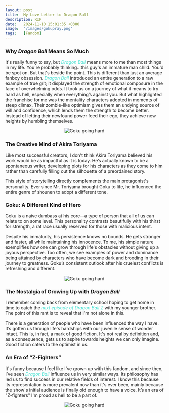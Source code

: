 ```yaml
---
layout: post
title:  My Love Letter to Dragon Ball
description: RIP 
date:   2024-11-10 15:01:35 +0300
image:  '/images/gokupray.png'
tags:   [Fandom]
---
```


### Why *Dragon Ball* Means So Much

It's really funny to say, but <span style="color:turquoise">*Dragon Ball*</span> means more to me than most things in my life. You're probably thinking…this guy's an immature man child. You'd be spot on. But that's beside the point. This is different than just an average fanboy obsession. <span style="color:turquoise">*Dragon Ball*</span> introduced an entire generation to a raw example of true grit; it displayed the strength of emotional composure in the face of overwhelming odds. It took us on a journey of what it means to try hard as hell, especially when everything’s against you. But what highlighted the franchise for me was the mentality characters adopted in moments of steep climax. Their zombie-like optimism gives them an undying source of will and confidence, which lends them the strength to become better. Instead of letting their newfound power feed their ego, they achieve new heights by humbling themselves.

<p align="center">
  <img src="{{site.baseurl}}/images/super-saiyan-transformation.gif" alt="Goku going hard">
</p>


### The Creative Mind of Akira Toriyama

Like most successful creators, I don't think Akira Toriyama believed his work would be as impactful as it is today. He’s actually known to be a spontaneous writer, developing plots for his characters as they come to him rather than carefully filling out the silhouette of a preordained story.

This style of storytelling directly complements the main protagonist's personality. Ever since Mr. Toriyama brought Goku to life, he influenced the entire genre of shounen to adopt a different tone.

### Goku: A Different Kind of Hero

Goku is a naive dumbass at his core—a type of person that all of us can relate to on some level. This personality contrasts beautifully with his thirst for strength, a rat race usually reserved for those with malicious intent.

Despite his immaturity, his persistence knows no bounds. He gets stronger and faster, all while maintaining his innocence. To me, his simple nature exemplifies how one can grow through life's obstacles without giving up a joyous perspective. Too often, we see examples of power and dominance being attained by characters who have become dark and brooding in their journey to greatness. Goku’s consistent outlook after his cruelest conflicts is refreshing and different.

<p align="center">
  <img src="{{site.baseurl}}/images/goku-bowing.gif" alt="Goku going hard">
</p>

### The Nostalgia of Growing Up with *Dragon Ball*

I remember coming back from elementary school hoping to get home in time to catch the <span style="color:turquoise">*next episode of Dragon Ball Z*</span> with my younger brother. The point of this rant is to reveal that I'm not alone in this.

There is a generation of people who have been influenced the way I have. It’s gotten us through life's hardships with our juvenile sense of wonder intact. This is, in fact, a mark of good fiction. It's not real by definition and, as a consequence, gets us to aspire towards heights we can only imagine. Good fiction caters to the optimist in us.

### An Era of “Z-Fighters”

It's funny because I feel like I've grown up with this fandom, and since then, I’ve seen <span style="color:turquoise">*Dragon Ball*</span> influence us in very similar ways. Its philosophy has led us to find success in our relative fields of interest. I know this because its representation is more prevalent now than it's ever been, mainly because the show's initial audience is finally old enough to have a voice. It’s an era of "Z-fighters" I'm proud as hell to be a part of.

<p align="center">
  <img src="{{site.baseurl}}/images/dbsending.gif" alt="Goku going hard">
</p>